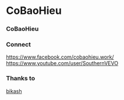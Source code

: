 # CoBaoHieu

### CoBaoHieu

### Connect
https://www.facebook.com/cobaohieu.work/
<br>
https://www.youtube.com/user/SouthernVEVO




### Thanks to
<a href="https://github.com/bikashdev01">bikash</a>
